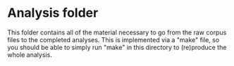 # Analysis folder
This folder contains all of the material necessary to go from the raw corpus files to the completed analyses. This is implemented via a "make" file, so you should be able to simply run "make" in this directory to (re)produce the whole analysis.
